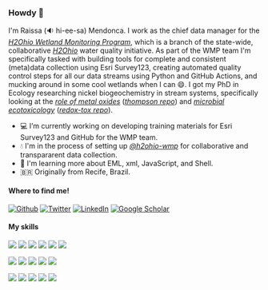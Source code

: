 ### Howdy 👋

I'm Raissa (🔉 hi-ee-sa) Mendonca. I work as the chief data manager for the [*H2Ohio Wetland Monitoring Program*](https://h2.ohio.gov/natural-resources/), which is a branch of the state-wide, collaborative [*H2Ohio*](https://h2.ohio.gov/) water quality initiative. As part of the WMP team I'm specifically tasked with building tools for complete and consistent (meta)data collection using Esri Survey123, creating automated quality control steps for all our data streams using Python and GitHub Actions, and mucking around in some cool wetlands when I can 😄. I got my PhD in Ecology researching nickel biogeochemistry in stream systems, specifically looking at the [*role of metal oxides*](https://pubs.acs.org/doi/10.1021/acs.est.7b03718) ([*thompson repo*](https://github.com/raissamendonca/thompson)) and [*microbial ecotoxicology*](https://doi.org/10.1111/1462-2920.16529) ([*redox-tox repo*](https://github.com/raissamendonca/gb1-redox-tox)).

- 💻 I’m currently working on developing training materials for Esri Survey123 and GitHub for the WMP team.
- 💧 I'm in the process of setting up [*@h2ohio-wmp*](https://github.com/h2ohio-wmp) for collaborative and transpararent data collection.
- 🌱 I'm learning more about EML, xml, JavaScript, and Shell.
- 🇧🇷 Originally from Recife, Brazil.

#### Where to find me!
<p><a href="https://github.com/raissamendonca" target="_blank"><img alt="Github" src="https://img.shields.io/badge/GitHub-%2312100E.svg?&style=for-the-badge&logo=Github&logoColor=white" /></a> <a href="https://twitter.com/mendoncaraissa" target="_blank"><img alt="Twitter" src="https://img.shields.io/badge/twitter-%231DA1F2.svg?&style=for-the-badge&logo=twitter&logoColor=white" /></a> <a href="https://www.linkedin.com/in/raissa-mendonca" target="_blank"><img alt="LinkedIn" src="https://img.shields.io/badge/linkedin-%230077B5.svg?&style=for-the-badge&logo=linkedin&logoColor=white" /></a> <a href="https://scholar.google.com/citations?user=Em-ulf4AAAAJ&hl=en" target="_blank"><img alt="Google Scholar" src="https://img.shields.io/badge/-Google Scholar-00CCBB?&style=for-the-badge&logo=Google&logoColor=white"></a>
  
#### My skills
![](https://img.shields.io/badge/Code-Python-informational?style=flat&logo=python&logoColor=white&color=2bbc8a)
![](https://img.shields.io/badge/Code-PyCharm-informational?style=flat&logo=pycharm&logoColor=white&color=2bbc8a)
![](https://img.shields.io/badge/Code-R-informational?style=flat&logo=R&logoColor=white&color=2bbc8a)
![](https://img.shields.io/badge/Code-R%20Studio-informational?style=flat&logo=rstudio&logoColor=white&color=2bbc8a)
![](https://img.shields.io/badge/Code-JavaScript-informational?style=flat&logo=JavaScript&logoColor=white&color=2bbc8a)
![](https://img.shields.io/badge/Code-Google%20App%20Script-informational?style=flat&logo=Google&logoColor=white&color=2bbc8a)

![](https://img.shields.io/badge/Code-Markdown-informational?style=flat&logo=Markdown&logoColor=white&color=2bbc8a)
![](https://img.shields.io/badge/Code-jupyter-informational?style=flat&logo=jupyter&logoColor=white&color=2bbc8a)
![](https://img.shields.io/badge/Code-git-informational?style=flat&logo=git&logoColor=white&color=2bbc8a)
![](https://img.shields.io/badge/Code-GitHub-informational?style=flat&logo=GitHub&logoColor=white&color=2bbc8a)
![](https://img.shields.io/badge/Code-GitHub%20Actions-informational?style=flat&logo=github-actions&logoColor=white&color=2bbc8a)

![](https://img.shields.io/badge/Esri-Survey123-green.svg)
![](https://img.shields.io/badge/Esri-Field%20Maps-green.svg)
![](https://img.shields.io/badge/Esri-QuickCapture-green.svg)
![](https://img.shields.io/badge/Esri-ArcGIS%20Online-green.svg)
![](https://img.shields.io/badge/Esri-Dashboards-green.svg)
  
<!--
